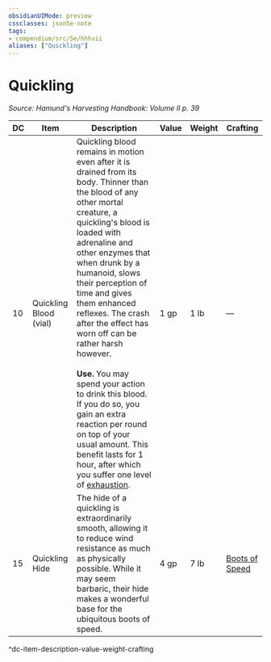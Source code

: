 ```yaml
---
obsidianUIMode: preview
cssclasses: json5e-note
tags:
- compendium/src/5e/hhhvii
aliases: ["Quickling"]
---
```

# Quickling
*Source: Hamund's Harvesting Handbook: Volume II p. 39* 

| DC | Item | Description | Value | Weight | Crafting |
|----|------|-------------|-------|--------|----------|
| 10 | Quickling Blood (vial) | Quickling blood remains in motion even after it is drained from its body. Thinner than the blood of any other mortal creature, a quickling's blood is loaded with adrenaline and other enzymes that when drunk by a humanoid, slows their perception of time and gives them enhanced reflexes. The crash after the effect has worn off can be rather harsh however.<br /><br />**Use.** You may spend your action to drink this blood. If you do so, you gain an extra reaction per round on top of your usual amount. This benefit lasts for 1 hour, after which you suffer one level of [exhaustion](/compendium/rules/conditions.md#Exhaustion). | 1 gp | 1 lb | — |
| 15 | Quickling Hide | The hide of a quickling is extraordinarily smooth, allowing it to reduce wind resistance as much as physically possible. While it may seem barbaric, their hide makes a wonderful base for the ubiquitous boots of speed. | 4 gp | 7 lb | [Boots of Speed](compendium/items/boots-of-speed.md) |
^dc-item-description-value-weight-crafting